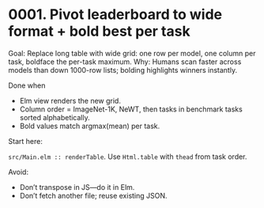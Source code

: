 # 0001. Pivot leaderboard to wide format + bold best per task

Goal: Replace long table with wide grid: one row per model, one column per task, boldface the per-task maximum.
Why: Humans scan faster across models than down 1000-row lists; bolding highlights winners instantly.

Done when

* Elm view renders the new grid.
* Column order = ImageNet-1K, NeWT, then tasks in benchmark tasks sorted alphabetically.
* Bold values match argmax(mean) per task.

Start here:

`src/Main.elm :: renderTable`.
Use `Html.table` with `thead` from task order.

Avoid:

* Don’t transpose in JS—do it in Elm.
* Don’t fetch another file; reuse existing JSON.
